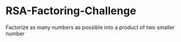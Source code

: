 # RSA-Factoring-Challenge
Factorize as many numbers as possible into a product of two smaller number
